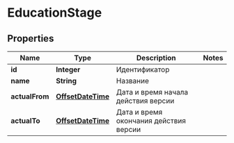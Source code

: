 # EducationStage

## Properties
Name | Type | Description | Notes
------------ | ------------- | ------------- | -------------
**id** | **Integer** | Идентификатор | 
**name** | **String** | Название | 
**actualFrom** | [**OffsetDateTime**](OffsetDateTime.md) | Дата и время начала действия версии | 
**actualTo** | [**OffsetDateTime**](OffsetDateTime.md) | Дата и время окончания действия версии | 
